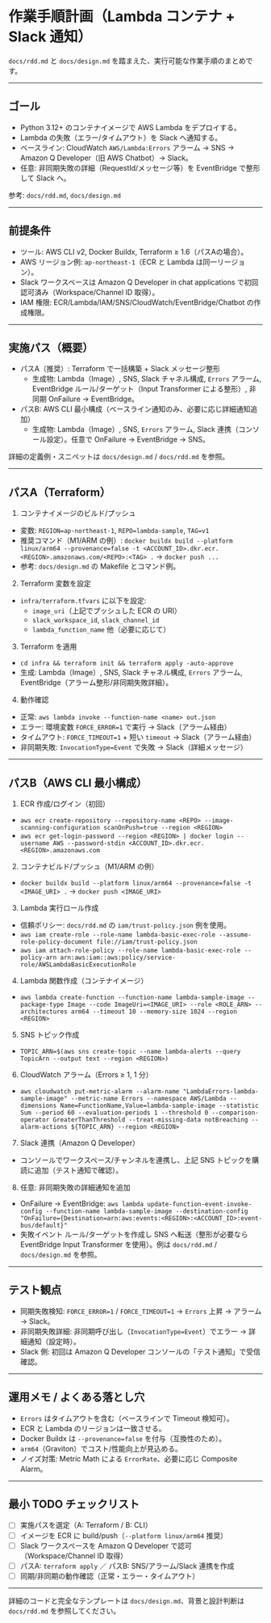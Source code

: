 # 作業手順計画（Lambda コンテナ + Slack 通知）

`docs/rdd.md` と `docs/design.md` を踏まえた、実行可能な作業手順のまとめです。

---

## ゴール

- Python 3.12+ のコンテナイメージで AWS Lambda をデプロイする。
- Lambda の失敗（エラー/タイムアウト）を Slack へ通知する。
- ベースライン: CloudWatch `AWS/Lambda:Errors` アラーム → SNS → Amazon Q Developer（旧 AWS Chatbot）→ Slack。
- 任意: 非同期失敗の詳細（RequestId/メッセージ等）を EventBridge で整形して Slack へ。

参考: `docs/rdd.md`, `docs/design.md`

---

## 前提条件

- ツール: AWS CLI v2, Docker Buildx, Terraform ≥ 1.6（パスAの場合）。
- AWS リージョン例: `ap-northeast-1`（ECR と Lambda は同一リージョン）。
- Slack ワークスペースは Amazon Q Developer in chat applications で初回認可済み（Workspace/Channel ID 取得）。
- IAM 権限: ECR/Lambda/IAM/SNS/CloudWatch/EventBridge/Chatbot の作成権限。

---

## 実施パス（概要）

- パスA（推奨）: Terraform で一括構築 + Slack メッセージ整形
  - 生成物: Lambda（Image）, SNS, Slack チャネル構成, `Errors` アラーム, EventBridge ルール/ターゲット（Input Transformer による整形）, 非同期 OnFailure → EventBridge。
- パスB: AWS CLI 最小構成（ベースライン通知のみ、必要に応じ詳細通知追加）
  - 生成物: Lambda（Image）, SNS, `Errors` アラーム, Slack 連携（コンソール設定）。任意で OnFailure → EventBridge → SNS。

詳細の定義例・スニペットは `docs/design.md` / `docs/rdd.md` を参照。

---

## パスA（Terraform）

1) コンテナイメージのビルド/プッシュ

- 変数: `REGION=ap-northeast-1`, `REPO=lambda-sample`, `TAG=v1`
- 推奨コマンド（M1/ARM の例）: `docker buildx build --platform linux/arm64 --provenance=false -t <ACCOUNT_ID>.dkr.ecr.<REGION>.amazonaws.com/<REPO>:<TAG> .` → `docker push ...`
- 参考: `docs/design.md` の Makefile とコマンド例。

2) Terraform 変数を設定

- `infra/terraform.tfvars` に以下を設定:
  - `image_uri`（上記でプッシュした ECR の URI）
  - `slack_workspace_id`, `slack_channel_id`
  - `lambda_function_name` 他（必要に応じて）

3) Terraform を適用

- `cd infra && terraform init && terraform apply -auto-approve`
- 生成: Lambda（Image）, SNS, Slack チャネル構成, `Errors` アラーム, EventBridge（アラーム整形/非同期失敗詳細）。

4) 動作確認

- 正常: `aws lambda invoke --function-name <name> out.json`
- エラー: 環境変数 `FORCE_ERROR=1` で実行 → Slack（アラーム経由）
- タイムアウト: `FORCE_TIMEOUT=1` + 短い `timeout` → Slack（アラーム経由）
- 非同期失敗: `InvocationType=Event` で失敗 → Slack（詳細メッセージ）

---

## パスB（AWS CLI 最小構成）

1) ECR 作成/ログイン（初回）

- `aws ecr create-repository --repository-name <REPO> --image-scanning-configuration scanOnPush=true --region <REGION>`
- `aws ecr get-login-password --region <REGION> | docker login --username AWS --password-stdin <ACCOUNT_ID>.dkr.ecr.<REGION>.amazonaws.com`

2) コンテナビルド/プッシュ（M1/ARM の例）

- `docker buildx build --platform linux/arm64 --provenance=false -t <IMAGE_URI> .` → `docker push <IMAGE_URI>`

3) Lambda 実行ロール作成

- 信頼ポリシー: `docs/rdd.md` の `iam/trust-policy.json` 例を使用。
- `aws iam create-role --role-name lambda-basic-exec-role --assume-role-policy-document file://iam/trust-policy.json`
- `aws iam attach-role-policy --role-name lambda-basic-exec-role --policy-arn arn:aws:iam::aws:policy/service-role/AWSLambdaBasicExecutionRole`

4) Lambda 関数作成（コンテナイメージ）

- `aws lambda create-function --function-name lambda-sample-image --package-type Image --code ImageUri=<IMAGE_URI> --role <ROLE_ARN> --architectures arm64 --timeout 10 --memory-size 1024 --region <REGION>`

5) SNS トピック作成

- `TOPIC_ARN=$(aws sns create-topic --name lambda-alerts --query TopicArn --output text --region <REGION>)`

6) CloudWatch アラーム（Errors ≥ 1, 1 分）

- `aws cloudwatch put-metric-alarm --alarm-name "LambdaErrors-lambda-sample-image" --metric-name Errors --namespace AWS/Lambda --dimensions Name=FunctionName,Value=lambda-sample-image --statistic Sum --period 60 --evaluation-periods 1 --threshold 0 --comparison-operator GreaterThanThreshold --treat-missing-data notBreaching --alarm-actions ${TOPIC_ARN} --region <REGION>`

7) Slack 連携（Amazon Q Developer）

- コンソールでワークスペース/チャンネルを連携し、上記 SNS トピックを購読に追加（テスト通知で確認）。

8) 任意: 非同期失敗の詳細通知を追加

- OnFailure → EventBridge: `aws lambda update-function-event-invoke-config --function-name lambda-sample-image --destination-config "OnFailure={Destination=arn:aws:events:<REGION>:<ACCOUNT_ID>:event-bus/default}"`
- 失敗イベント ルール/ターゲットを作成し SNS へ転送（整形が必要なら EventBridge Input Transformer を使用）。例は `docs/rdd.md` / `docs/design.md` を参照。

---

## テスト観点

- 同期失敗検知: `FORCE_ERROR=1` / `FORCE_TIMEOUT=1` → `Errors` 上昇 → アラーム → Slack。
- 非同期失敗詳細: 非同期呼び出し（`InvocationType=Event`）でエラー → 詳細通知（設定時）。
- Slack 側: 初回は Amazon Q Developer コンソールの「テスト通知」で受信確認。

---

## 運用メモ / よくある落とし穴

- `Errors` はタイムアウトを含む（ベースラインで Timeout 検知可）。
- ECR と Lambda のリージョンは一致させる。
- Docker Buildx は `--provenance=false` を付与（互換性のため）。
- `arm64`（Graviton）でコスト/性能向上が見込める。
- ノイズ対策: Metric Math による `ErrorRate`、必要に応じ Composite Alarm。

---

## 最小 TODO チェックリスト

- [ ] 実施パスを選定（A: Terraform / B: CLI）
- [ ] イメージを ECR に build/push（`--platform linux/arm64` 推奨）
- [ ] Slack ワークスペースを Amazon Q Developer で認可（Workspace/Channel ID 取得）
- [ ] パスA: `terraform apply` ／ パスB: SNS/アラーム/Slack 連携を作成
- [ ] 同期/非同期の動作確認（正常・エラー・タイムアウト）

---

詳細のコードと完全なテンプレートは `docs/design.md`、背景と設計判断は `docs/rdd.md` を参照してください。

